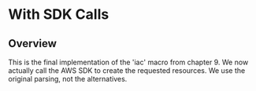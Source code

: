 # With SDK Calls

## Overview

This is the final implementation of the 'iac' macro from chapter 9. We now
actually call the AWS SDK to create the requested resources. We use the
original parsing, not the alternatives.
